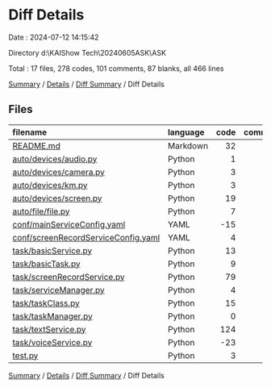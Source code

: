 # Diff Details

Date : 2024-07-12 14:15:42

Directory d:\\KAIShow Tech\\20240605ASK\\ASK

Total : 17 files,  278 codes, 101 comments, 87 blanks, all 466 lines

[Summary](results.md) / [Details](details.md) / [Diff Summary](diff.md) / Diff Details

## Files
| filename | language | code | comment | blank | total |
| :--- | :--- | ---: | ---: | ---: | ---: |
| [README.md](/README.md) | Markdown | 32 | 0 | 10 | 42 |
| [auto/devices/audio.py](/auto/devices/audio.py) | Python | 1 | 0 | 1 | 2 |
| [auto/devices/camera.py](/auto/devices/camera.py) | Python | 3 | 1 | 1 | 5 |
| [auto/devices/km.py](/auto/devices/km.py) | Python | 3 | 1 | 1 | 5 |
| [auto/devices/screen.py](/auto/devices/screen.py) | Python | 19 | 2 | 7 | 28 |
| [auto/file/file.py](/auto/file/file.py) | Python | 7 | 0 | 3 | 10 |
| [conf/mainServiceConfig.yaml](/conf/mainServiceConfig.yaml) | YAML | -15 | 25 | 1 | 11 |
| [conf/screenRecordServiceConfig.yaml](/conf/screenRecordServiceConfig.yaml) | YAML | 4 | 1 | 0 | 5 |
| [task/basicService.py](/task/basicService.py) | Python | 13 | 0 | 3 | 16 |
| [task/basicTask.py](/task/basicTask.py) | Python | 9 | 3 | 5 | 17 |
| [task/screenRecordService.py](/task/screenRecordService.py) | Python | 79 | 31 | 22 | 132 |
| [task/serviceManager.py](/task/serviceManager.py) | Python | 4 | 3 | 0 | 7 |
| [task/taskClass.py](/task/taskClass.py) | Python | 15 | 0 | 5 | 20 |
| [task/taskManager.py](/task/taskManager.py) | Python | 0 | 0 | 6 | 6 |
| [task/textService.py](/task/textService.py) | Python | 124 | 43 | 26 | 193 |
| [task/voiceService.py](/task/voiceService.py) | Python | -23 | -9 | -5 | -37 |
| [test.py](/test.py) | Python | 3 | 0 | 1 | 4 |

[Summary](results.md) / [Details](details.md) / [Diff Summary](diff.md) / Diff Details